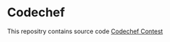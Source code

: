 # Codechef
This repositry contains source code <a href='https://www.codechef.com/contests/'>Codechef Contest</a>
